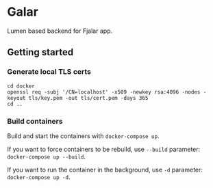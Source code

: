 # Galar
Lumen based backend for Fjalar app.

## Getting started
### Generate local TLS certs
```
cd docker
openssl req -subj '/CN=localhost' -x509 -newkey rsa:4096 -nodes -keyout tls/key.pem -out tls/cert.pem -days 365
cd ..
```

### Build containers
Build and start the containers with `docker-compose up`.

If you want to force containers to be rebuild, use `--build` parameter: `docker-compose up --build`.

If you want to run the container in the background, use `-d` parameter: `docker-compose up -d`.
